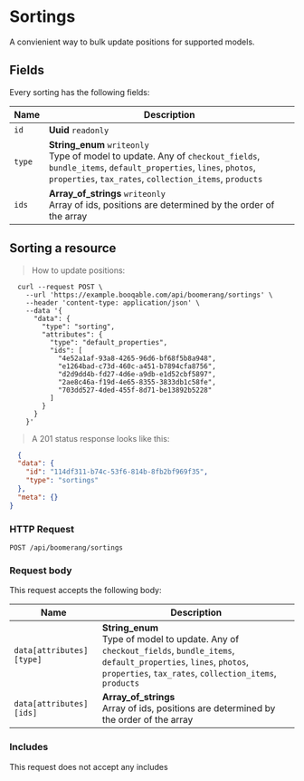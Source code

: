 # Sortings

A convienient way to bulk update positions for supported models.

## Fields
Every sorting has the following fields:

Name | Description
-- | --
`id` | **Uuid** `readonly`<br>
`type` | **String_enum** `writeonly`<br>Type of model to update. Any of `checkout_fields`, `bundle_items`, `default_properties`, `lines`, `photos`, `properties`, `tax_rates`, `collection_items`, `products`
`ids` | **Array_of_strings** `writeonly`<br>Array of ids, positions are determined by the order of the array


## Sorting a resource



> How to update positions:

```shell
  curl --request POST \
    --url 'https://example.booqable.com/api/boomerang/sortings' \
    --header 'content-type: application/json' \
    --data '{
      "data": {
        "type": "sorting",
        "attributes": {
          "type": "default_properties",
          "ids": [
            "4e52a1af-93a8-4265-96d6-bf68f5b8a948",
            "e1264bad-c73d-460c-a451-b7894cfa8756",
            "d2d9dd4b-fd27-4d6e-a9db-e1d52cbf5897",
            "2ae8c46a-f19d-4e65-8355-3833db1c58fe",
            "703dd527-4ded-455f-8d71-be13892b5228"
          ]
        }
      }
    }'
```

> A 201 status response looks like this:

```json
  {
  "data": {
    "id": "114df311-b74c-53f6-814b-8fb2bf969f35",
    "type": "sortings"
  },
  "meta": {}
}
```

### HTTP Request

`POST /api/boomerang/sortings`

### Request body

This request accepts the following body:

Name | Description
-- | --
`data[attributes][type]` | **String_enum** <br>Type of model to update. Any of `checkout_fields`, `bundle_items`, `default_properties`, `lines`, `photos`, `properties`, `tax_rates`, `collection_items`, `products`
`data[attributes][ids]` | **Array_of_strings** <br>Array of ids, positions are determined by the order of the array


### Includes

This request does not accept any includes